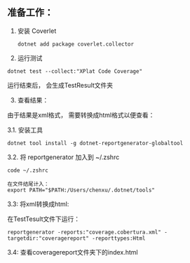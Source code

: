## 准备工作：
1. 安装 Coverlet
   
   ```
   dotnet add package coverlet.collector

   ```

2. 运行测试

```
dotnet test --collect:"XPlat Code Coverage"

```
运行结束后， 会生成TestResult文件夹


3. 查看结果：

由于结果是xml格式， 需要转换成html格式以便查看：

3.1. 安装工具

```
dotnet tool install -g dotnet-reportgenerator-globaltool
```

3.2. 将 reportgenerator 加入到 ~/.zshrc

```
code ~/.zshrc

在文件结尾计入：
export PATH="$PATH:/Users/chenxu/.dotnet/tools"
```

3.3: 将xml转换成html:

在TestTesult文件下运行：

```
reportgenerator -reports:"coverage.cobertura.xml" -targetdir:"coveragereport" -reporttypes:Html
```

3.4: 查看coveragereport文件夹下的index.html
